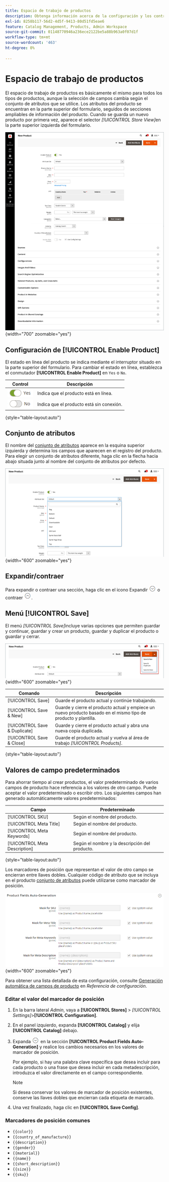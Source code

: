 ```yaml
---
title: Espacio de trabajo de productos
description: Obtenga información acerca de la configuración y los controles disponibles en el espacio de trabajo del producto.
exl-id: 8258b117-56d2-4d5f-9413-80d51fd5eae6
feature: Catalog Management, Products, Admin Workspace
source-git-commit: 01148770946a236ece2122be5a88b963a0f07d1f
workflow-type: tm+mt
source-wordcount: '463'
ht-degree: 0%

---
```


# Espacio de trabajo de productos

El espacio de trabajo de productos es básicamente el mismo para todos los tipos de productos, aunque la selección de campos cambia según el conjunto de atributos que se utilice. Los atributos del producto se encuentran en la parte superior del formulario, seguidos de secciones ampliables de información del producto. Cuando se guarda un nuevo producto por primera vez, aparece el selector _[!UICONTROL Store View]_&#x200B;en la parte superior izquierda del formulario.

![Espacio de trabajo del producto](./assets/product-workspace-ee.png){width="700" zoomable="yes"}

## Configuración de [!UICONTROL Enable Product]

El estado en línea del producto se indica mediante el interruptor situado en la parte superior del formulario. Para cambiar el estado en línea, establezca el conmutador **[!UICONTROL Enable Product]** en `Yes` o `No`.

| Control | Descripción |
|-------- | ----------- |
| ![Alternar sí](../assets/toggle-yes.png) | Indica que el producto está en línea. |
| ![Alternar no](../assets/toggle-no.png) | Indica que el producto está sin conexión. |

{style="table-layout:auto"}

## Conjunto de atributos

El nombre del [conjunto de atributos](attribute-sets.md) aparece en la esquina superior izquierda y determina los campos que aparecen en el registro del producto. Para elegir un conjunto de atributos diferente, haga clic en la flecha hacia abajo situada junto al nombre del conjunto de atributos por defecto.

![Conjunto de atributos](./assets/product-attribute-set.png){width="600" zoomable="yes"}

## Expandir/contraer

Para expandir o contraer una sección, haga clic en el icono Expandir ![selector de expansión](../assets/icon-display-expand.png) o contraer ![Selector de contracción](../assets/icon-display-collapse.png).

## Menú [!UICONTROL Save]

El menú _[!UICONTROL Save]_&#x200B;incluye varias opciones que permiten guardar y continuar, guardar y crear un producto, guardar y duplicar el producto o guardar y cerrar.

![Menú Guardar](./assets/product-save-menu.png){width="600" zoomable="yes"}

| Comando | Descripción |
|--- |--- |
| [!UICONTROL Save] | Guarde el producto actual y continúe trabajando. |
| [!UICONTROL Save & New] | Guarde y cierre el producto actual y empiece un nuevo producto basado en el mismo tipo de producto y plantilla. |
| [!UICONTROL Save & Duplicate] | Guarde y cierre el producto actual y abra una nueva copia duplicada. |
| [!UICONTROL Save & Close] | Guarde el producto actual y vuelva al área de trabajo _[!UICONTROL Products]_. |

{style="table-layout:auto"}

## Valores de campo predeterminados

Para ahorrar tiempo al crear productos, el valor predeterminado de varios campos de producto hace referencia a los valores de otro campo. Puede aceptar el valor predeterminado o escribir otro. Los siguientes campos han generado automáticamente valores predeterminados:

| Campo | Predeterminado |
|----- |------- |
| [!UICONTROL SKU] | Según el nombre del producto. |
| [!UICONTROL Meta Title] | Según el nombre del producto. |
| [!UICONTROL Meta Keywords] | Según el nombre del producto. |
| [!UICONTROL Meta Description] | Según el nombre y la descripción del producto. |

{style="table-layout:auto"}

Los marcadores de posición que representan el valor de otro campo se encierran entre llaves dobles. Cualquier código de atributo que se incluya en el producto [conjunto de atributos](attribute-sets.md) puede utilizarse como marcador de posición.

![Generación automática de campos de producto](../configuration-reference/catalog/assets/catalog-product-fields-auto-generation.png){width="600" zoomable="yes"}

Para obtener una lista detallada de esta configuración, consulte [Generación automática de campos de producto](../configuration-reference/catalog/catalog.md#product-fields-auto-generation) en _Referencia de configuración_.

### Editar el valor del marcador de posición

1. En la barra lateral _Admin_, vaya a **[!UICONTROL Stores]** > _[!UICONTROL Settings]_>**[!UICONTROL Configuration]**.

1. En el panel izquierdo, expanda **[!UICONTROL Catalog]** y elija **[!UICONTROL Catalog]** debajo.

1. Expanda ![Selector de expansión](../assets/icon-display-expand.png) en la sección **[!UICONTROL Product Fields Auto-Generation]** y realice los cambios necesarios en los valores de marcador de posición.

   Por ejemplo, si hay una palabra clave específica que desea incluir para cada producto o una frase que desea incluir en cada metadescripción, introduzca el valor directamente en el campo correspondiente.

   >[!NOTE]
   >
   >Si desea conservar los valores de marcador de posición existentes, conserve las llaves dobles que encierran cada etiqueta de marcado.

1. Una vez finalizado, haga clic en **[!UICONTROL Save Config]**.

### Marcadores de posición comunes

- `{{color}}`
- `{{country_of_manufacture}}`
- `{{description}}`
- `{{gender}}`
- `{{material}}`
- `{{name}}`
- `{{short_description}}`
- `{{size}}`
- `{{sku}}`
